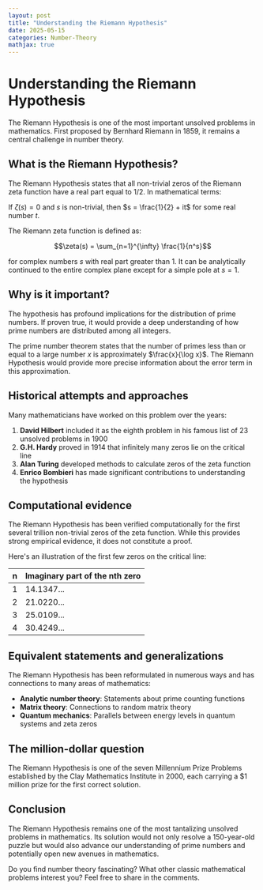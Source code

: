```yaml
---
layout: post
title: "Understanding the Riemann Hypothesis"
date: 2025-05-15
categories: Number-Theory
mathjax: true
---
```


# Understanding the Riemann Hypothesis

The Riemann Hypothesis is one of the most important unsolved problems in mathematics. First proposed by Bernhard Riemann in 1859, it remains a central challenge in number theory.

## What is the Riemann Hypothesis?

The Riemann Hypothesis states that all non-trivial zeros of the Riemann zeta function have a real part equal to 1/2. In mathematical terms:

If $\zeta(s) = 0$ and $s$ is non-trivial, then $s = \frac{1}{2} + it$ for some real number $t$.

The Riemann zeta function is defined as:

$$\zeta(s) = \sum_{n=1}^{\infty} \frac{1}{n^s}$$

for complex numbers $s$ with real part greater than 1. It can be analytically continued to the entire complex plane except for a simple pole at $s=1$.

## Why is it important?

The hypothesis has profound implications for the distribution of prime numbers. If proven true, it would provide a deep understanding of how prime numbers are distributed among all integers.

The prime number theorem states that the number of primes less than or equal to a large number $x$ is approximately $\frac{x}{\log x}$. The Riemann Hypothesis would provide more precise information about the error term in this approximation.

## Historical attempts and approaches

Many mathematicians have worked on this problem over the years:

1. **David Hilbert** included it as the eighth problem in his famous list of 23 unsolved problems in 1900
2. **G.H. Hardy** proved in 1914 that infinitely many zeros lie on the critical line
3. **Alan Turing** developed methods to calculate zeros of the zeta function
4. **Enrico Bombieri** has made significant contributions to understanding the hypothesis

## Computational evidence

The Riemann Hypothesis has been verified computationally for the first several trillion non-trivial zeros of the zeta function. While this provides strong empirical evidence, it does not constitute a proof.

Here's an illustration of the first few zeros on the critical line:

| n | Imaginary part of the nth zero |
|---|-------------------------------|
| 1 | 14.1347... |
| 2 | 21.0220... |
| 3 | 25.0109... |
| 4 | 30.4249... |

## Equivalent statements and generalizations

The Riemann Hypothesis has been reformulated in numerous ways and has connections to many areas of mathematics:

- **Analytic number theory**: Statements about prime counting functions
- **Matrix theory**: Connections to random matrix theory
- **Quantum mechanics**: Parallels between energy levels in quantum systems and zeta zeros

## The million-dollar question

The Riemann Hypothesis is one of the seven Millennium Prize Problems established by the Clay Mathematics Institute in 2000, each carrying a $1 million prize for the first correct solution.

## Conclusion

The Riemann Hypothesis remains one of the most tantalizing unsolved problems in mathematics. Its solution would not only resolve a 150-year-old puzzle but would also advance our understanding of prime numbers and potentially open new avenues in mathematics.

Do you find number theory fascinating? What other classic mathematical problems interest you? Feel free to share in the comments.
